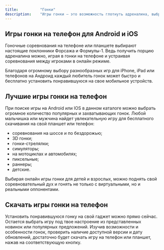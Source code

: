 ```yaml
---
title:			"Гонки"
description:	"Игры гонки — это возможность глотнуть адреналина, выбрав самый крутой мотоцикл или мощный гоночный автомобиль. Тебе доступны различные по сложности гоночные площадки и трассы, а также реалистичная или в стиле фэнтези графика."
---
```

## Игры гонки на телефон для Android и iOS

Гоночные соревнования на телефоне или планшете выбирают настоящие поклонники Форсажа и Формулы-1. Ведь получить порцию адреналина можно, играя в гонки на телефоне и устраивая соревнования между игроками в онлайн режиме.

Благодаря огромному выбору разнообразных игр для iPhone, iPad или телефонов на Андроид каждый любитель гонок может быстро и бесплатно установить понравившуюся на свое мобильное устройств.

## Лучшие игры гонки на телефон

При поиске игры на Android или IOS в данном каталоге можно выбрать огромное количество популярных и захватывающих гонок. Любой мальчишка или мужчина найдет увлекательную игру для бесплатного скачивания на свой планшет или телефон:

- соревнования на шоссе и по бездорожью;
- 3D гонки;
- гонки-стрелялки;
- симуляторы;
- на мотоциклах и автомобилях;
- пиксельные;
- раннеры;
- детские.

Выбирая онлайн игры гонки для детей и взрослых, можно поднять свой соревновательный дух и гонять не только с виртуальными, но и реальными оппонентами.

## Скачать игры гонки на телефон

Установить понравившуюся гонку на свой гаджет можно прямо сейчас. Остается выбрать игру под твое настроение из представленных новинок или популярных предложений.
Изучив возможности и особенности гонок, проверить наличие доступной версии и дату обновлений, достаточно будет скачать игру на телефон или планшет, нажав на соответствующую кнопку.